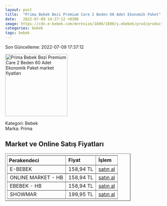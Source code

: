 ```yaml
---
layout: post
title:  "Prima Bebek Bezi Premium Care 2 Beden 60 Adet Ekonomik Paket"
date:   2022-07-09 14:37:12 +0300
image: https://cdn.e-bebek.com/mnresize/1600/1600/y.ebebek/prod/productImage/8001841742236_3.jpg
categories: bebek
tags: bebek
---
```


Son Güncelleme: 2022-07-09 17:37:12

<img src="https://cdn.e-bebek.com/mnresize/1600/1600/y.ebebek/prod/productImage/8001841742236_3.jpg" width="200" alt="Prima Bebek Bezi Premium Care 2 Beden 60 Adet Ekonomik Paket market fiyatları" />

Kategori: Bebek
<br />
Marka: Prima

<h2>Market ve Online Satış Fiyatları</h2>

<table border="1" style="padding: 5px;width:80%;">
  <tr>
    <td style="padding: 5px;"><strong>Perakendeci</strong></td>
    <td><strong>Fiyat</strong></td>
    <td><strong>İşlem</strong></td>
  </tr>
  <tr>
              <td title="E-Bebek">E-BEBEK</td>
              <td>158,94 TL</td>
              <td><a title="E-Bebek" target="_blank" href="https://www.e-bebek.com/prima-bebek-bezi-premium-care-2-beden-mini-ekonomik-paket-4-8-kg-60-adet-p-pri-2236/">satın al</a></td>
            </tr><tr>
              <td title="Hepsiburada/Online Market Mağazası">ONLINE MARKET - HB</td>
              <td>158,94 TL</td>
              <td><a title="Hepsiburada/Online Market Mağazası" target="_blank" href="https://www.hepsiburada.com/prima-bebek-bezi-premium-care-2-beden-60-adet-ekonomik-paket-p-HBV00000RFTB7?magaza=Online%20Market">satın al</a></td>
            </tr><tr>
              <td title="Hepsiburada/ebebek Mağazası">EBEBEK - HB</td>
              <td>158,94 TL</td>
              <td><a title="Hepsiburada/ebebek Mağazası" target="_blank" href="https://www.hepsiburada.com/prima-bebek-bezi-premium-care-2-beden-60-adet-ekonomik-paket-p-HBV00000RFTB7?magaza=ebebek">satın al</a></td>
            </tr><tr>
              <td title="Showmar">SHOWMAR</td>
              <td>199,95 TL</td>
              <td><a title="Showmar" target="_blank" href="https://www.showmar.com.tr/urun/prima-premium-care-eko-2-beden-60li">satın al</a></td>
            </tr>
</table>
